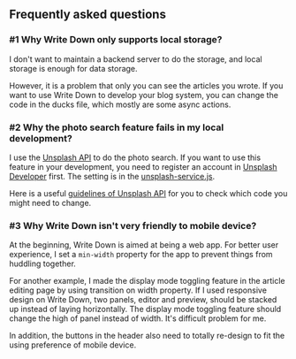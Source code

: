 ## Frequently asked questions

### #1 Why Write Down only supports local storage?

I don't want to maintain a backend server to do the storage, and local storage is enough for data storage.

 However, it is a problem that only you can see the articles you wrote. If you want to use Write Down to develop your blog system, you can change the code in the ducks file, which mostly are some async actions.

### #2 Why the photo search feature fails in my local development?

I use the [Unsplash API](https://github.com/unsplash/unsplash-js) to do the photo search. If you want to use this feature in your development, you need to register an account in [Unsplash Developer](https://unsplash.com/developers) first. The setting is in the [unsplash-service.js](https://github.com/NevenLeung/write-down/blob/master/src/utils/external/unsplash-service.js).

Here is a useful [guidelines of Unsplash API](https://medium.com/unsplash/unsplash-api-guidelines-28e0216e6daa) for you to check which code you might need to change.

### #3 Why Write Down isn't very friendly to mobile device?

At the beginning, Write Down is aimed at being a web app. For better user experience, I set a `min-width` property for the app to prevent things from huddling together.

For another example, I made the display mode toggling feature in the article editing page by using transition on width property. If I used responsive design on Write Down, two panels, editor and preview, should be stacked up instead of laying horizontally. The display mode toggling feature should change the high of panel instead of width. It's difficult problem for me.

In addition, the buttons in the header also need to totally re-design to fit the using preference of mobile device.
